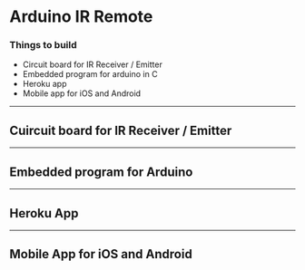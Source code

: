 # Arduino IR Remote

### Things to build
* Circuit board for IR Receiver / Emitter
* Embedded program for arduino in C
* Heroku app
* Mobile app for iOS and Android

----

## Cuircuit board for IR Receiver / Emitter


----

## Embedded program for Arduino

----

## Heroku App

----

## Mobile App for iOS and Android
